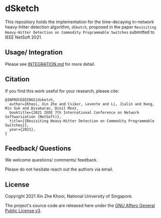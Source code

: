 # dSketch

This repository holds the implementation for the time-decaying in-network heavy-hitter detection algorithm, `dSketch`, proposed in the paper `Revisiting Heavy-Hitter Detection on Commodity Programmable Switches` submitted to IEEE NetSoft 2021.

## Usage/ Integration 
Please see [INTEGRATION.md](INTEGRATION.md) for more detail.

## Citation

If you find this work useful for your research, please cite:

```
@INPROCEEDINGS{dsketch,
  author={Khooi, Xin Zhe and Csikor, Levente and Li, Jialin and Kang, Min Suk and Divakaran, Dinil Mon},
  booktitle={2021 IEEE 7th International Conference on Network Softwarization (NetSoft)}, 
  title={{Revisiting Heavy-Hitter Detection on Commodity Programmable Switches}},
  year={2021},
}
```

## Feedback/ Questions
We welcome questions/ comments/ feedback.

Please do not hesitate reach out the authors via email.

## License
Copyright 2021 Xin Zhe Khooi, National University of Singapore.

The project's source code are released here under the [GNU Affero General Public License v3](https://www.gnu.org/licenses/agpl-3.0.html).
